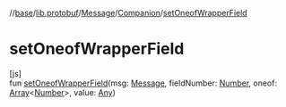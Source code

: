 //[base](../../../../index.md)/[lib.protobuf](../../index.md)/[Message](../index.md)/[Companion](index.md)/[setOneofWrapperField](set-oneof-wrapper-field.md)

# setOneofWrapperField

[js]\
fun [setOneofWrapperField](set-oneof-wrapper-field.md)(msg: [Message](../index.md), fieldNumber: [Number](https://kotlinlang.org/api/latest/jvm/stdlib/kotlin/-number/index.html), oneof: [Array](https://kotlinlang.org/api/latest/jvm/stdlib/kotlin/-array/index.html)&lt;[Number](https://kotlinlang.org/api/latest/jvm/stdlib/kotlin/-number/index.html)&gt;, value: [Any](https://kotlinlang.org/api/latest/jvm/stdlib/kotlin/-any/index.html))
